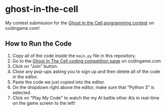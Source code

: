 # ghost-in-the-cell
My contest submission for the [Ghost In the Cell programming contest](https://www.codingame.com/multiplayer/bot-programming/ghost-in-the-cell) on codingame.com!

## How to Run the Code
1. Copy all of the code inside the `main.py` file in this repository.
2. Go to the [Ghost In The Cell coding competition page](https://www.codingame.com/multiplayer/bot-programming/ghost-in-the-cell) on codingame.com
3. Click on "Join" button.
4. Close any pop-ups asking you to sign up and then delete all of the code in the editor.
5. Paste the code we just copied into the editor.
6. On the dropdown right above the editor, make sure that "Python 3" is selected.
7. Click on "Play My Code" to watch the my AI battle other AIs in real-time on the game screen to the left!
